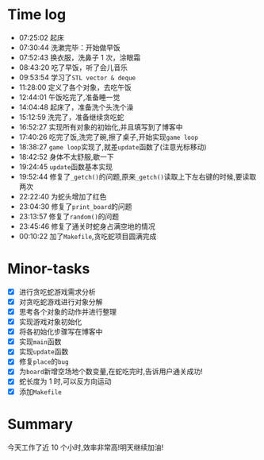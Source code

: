 # Time log

- 07:25:02 起床
- 07:30:44 洗漱完毕：开始做早饭
- 07:52:43 换衣服，洗鼻子 1 次，涂眼霜
- 08:43:20 吃了早饭，听了会儿音乐
- 09:53:54 学习了`STL vector & deque`
- 11:28:00 定义了各个对象，去吃午饭
- 12:44:01 午饭吃完了,准备睡一觉
- 14:04:48 起床了，准备洗个头洗个澡
- 15:12:59 洗完了，准备继续贪吃蛇
- 16:52:27 实现所有对象的初始化,并且填写到了博客中
- 17:40:26 吃完了饭,洗完了碗,擦了桌子,开始实现`game loop`
- 18:38:27 `game loop`实现了,就差`update`函数了(注意光标移动)
- 18:42:52 身体不太舒服,歇一下
- 19:24:45 `update`函数基本实现
- 19:52:44 修复了`_getch()`的问题,原来`_getch()`读取上下左右键的时候,要读取两次
- 22:22:40 为蛇头增加了红色
- 23:04:30 修复了`print_board`的问题
- 23:13:57 修复了`random()`的问题
- 23:45:46 修复了通关时蛇身占满空地的情况
- 00:10:22 加了`Makefile`,贪吃蛇项目圆满完成

# Minor-tasks

- [x] 进行贪吃蛇游戏需求分析
- [x] 对贪吃蛇游戏进行对象分解
- [x] 思考各个对象的动作并进行整理
- [x] 实现游戏对象初始化
- [x] 将各初始化步骤写在博客中
- [x] 实现`main`函数
- [x] 实现`update`函数
- [x] 修复`place`的`bug`
- [x] 为`board`新增空场地个数变量,在蛇吃完时,告诉用户通关成功!
- [x] 蛇长度为 1 时,可以反方向运动
- [x] 添加`Makefile`

# Summary

今天工作了近 10 个小时,效率非常高!明天继续加油!
